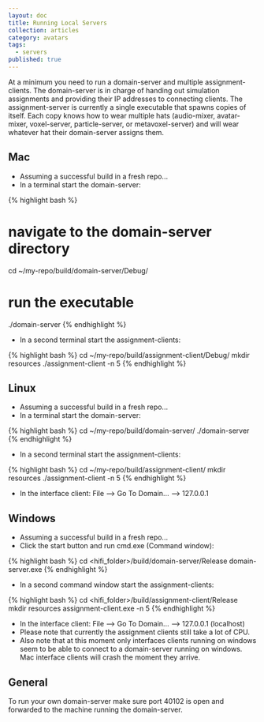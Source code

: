 ```yaml
---
layout: doc
title: Running Local Servers
collection: articles
category: avatars
tags: 
  - servers
published: true
---
```


At a minimum you need to run a domain-server and multiple assignment-clients. The domain-server is in charge of handing out simulation assignments and providing their IP addresses to connecting clients. The assignment-server is currently a single executable that spawns copies of itself. Each copy knows how to wear multiple hats (audio-mixer, avatar-mixer, voxel-server, particle-server, or metavoxel-server) and will wear whatever hat their domain-server assigns them.

## Mac

* Assuming a successful build in a fresh repo...
* In a terminal start the domain-server:

{% highlight bash %}
# navigate to the domain-server directory
cd ~/my-repo/build/domain-server/Debug/
# run the executable
./domain-server
{% endhighlight %}

* In a second terminal start the assignment-clients:

{% highlight bash %}
cd ~/my-repo/build/assignment-client/Debug/
mkdir resources
./assignment-client -n 5
{% endhighlight %}

## Linux

* Assuming a successful build in a fresh repo...
* In a terminal start the domain-server:

{% highlight bash %}
cd ~/my-repo/build/domain-server/
./domain-server
{% endhighlight %}

* In a second terminal start the assignment-clients:

{% highlight bash %}
cd ~/my-repo/build/assignment-client/
mkdir resources
./assignment-client -n 5
{% endhighlight %}

* In the interface client: File --> Go To Domain... --> 127.0.0.1

## Windows

* Assuming a successful build in a fresh repo...
* Click the start button and run cmd.exe (Command window):

{% highlight bash %}
cd <hifi_folder>/build/domain-server/Release
domain-server.exe
{% endhighlight %}

* In a second command window start the assignment-clients:

{% highlight bash %}
cd <hifi_folder>/build/assignment-client/Release
mkdir resources
assignment-client.exe -n 5
{% endhighlight %}

* In the interface client: File --> Go To Domain... --> 127.0.0.1 (localhost)
* Please note that currently the assignment clients still take a lot of CPU.
* Also note that at this moment only interfaces clients running on windows seem to be able to connect to a domain-server running on windows. Mac interface clients will crash the moment they arrive.

## General

To run your own domain-server make sure port 40102 is open and forwarded to the machine running the domain-server.